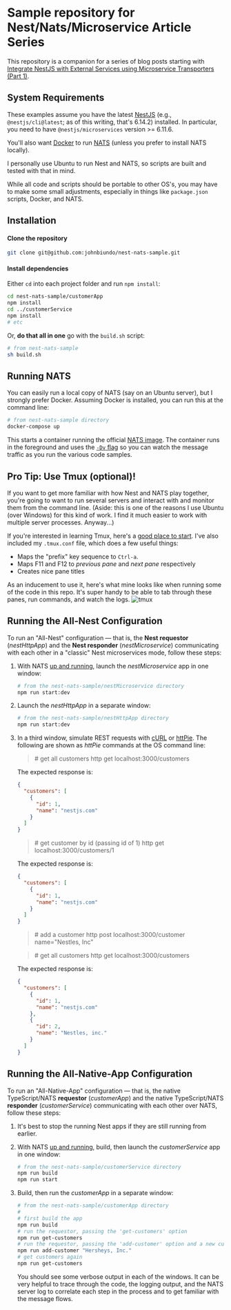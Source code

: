 # Sample repository for Nest/Nats/Microservice Article Series

This repository is a companion for a series of blog posts starting with [Integrate NestJS with External Services using Microservice Transporters (Part 1)](https://dev.to/nestjs/integrate-nestjs-with-external-services-using-microservice-transporters-part-1-p3).

## System Requirements

These examples assume you have the latest [NestJS](https://github.com/nestjs/nest) (e.g., `@nestjs/cli@latest`; as of this writing, that's 6.14.2) installed. In particular, you need to have `@nestjs/microservices` version >= 6.11.6.

You'll also want [Docker](https://www.docker.com/get-started) to run [NATS](https://docs.nats.io/) (unless you prefer to install NATS locally).

I personally use Ubuntu to run Nest and NATS, so scripts are built and tested with that in mind.

While all code and scripts should be portable to other OS's, you may have to make some small adjustments, especially in things like `package.json` scripts, Docker, and NATS.

## Installation

#### Clone the repository

```bash
git clone git@github.com:johnbiundo/nest-nats-sample.git
```

#### Install dependencies

Either `cd` into each project folder and run `npm install`:

```bash
cd nest-nats-sample/customerApp
npm install
cd ../customerService
npm install
# etc
```

Or, **do that all in one** go with the `build.sh` script:

```bash
# from nest-nats-sample
sh build.sh
```

## Running NATS

You can easily run a local copy of NATS (say on an Ubuntu server), but I strongly prefer Docker. Assuming Docker is installed, you can run this at the command line:

```bash
# from nest-nats-sample directory
docker-compose up
```

This starts a container running the official [NATS image](https://docs.nats.io/nats-server/nats_docker). The container runs in the foreground and uses the [`-Dv` flag](https://docs.nats.io/nats-server/flags#logging-options) so you can watch the message traffic as you run the various code samples.

## Pro Tip: Use Tmux (optional)!

If you want to get more familiar with how Nest and NATS play together, you're going to want to run several servers and interact with and monitor them from the command line. (Aside: this is one of the reasons I use Ubuntu (over Windows) for this kind of work. I find it much easier to work with multiple server processes. Anyway...)

If you're interested in learning Tmux, here's a [good place to start](https://linuxize.com/post/getting-started-with-tmux/). I've also included my `.tmux.conf` file, which does a few useful things:

- Maps the "prefix" key sequence to `Ctrl-a`.
- Maps F11 and F12 to _previous pane_ and _next pane_ respectively
- Creates nice pane titles

As an inducement to use it, here's what mine looks like when running some of the code in this repo. It's super handy to be able to tab through these panes, run commands, and watch the logs.
![tmux](https://user-images.githubusercontent.com/6937031/74091865-8d439d80-4a71-11ea-9217-6f9af4094deb.png)

## Running the All-Nest Configuration

To run an "All-Nest" configuration &#8212; that is, the **Nest requestor** (_nestHttpApp_) and the **Nest responder** (_nestMicroservice_) communicating with each other in a "classic" Nest microservices mode, follow these steps:

1. With NATS [up and running](#running-nats), launch the _nestMicroservice_ app in one window:

   ```bash
   # from the nest-nats-sample/nestMicroservice directory
   npm run start:dev
   ```

2. Launch the _nestHttpApp_ in a separate window:

   ```bash
   # from the nest-nats-sample/nestHttpApp directory
   npm run start:dev
   ```

3. In a third window, simulate REST requests with [cURL](https://curl.haxx.se/) or [httPie](https://httpie.org/). The following are shown as _httPie_ commands at the OS command line:

   > \# get all customers
   > http get localhost:3000/customers

   The expected response is:

   ```json
   {
     "customers": [
       {
         "id": 1,
         "name": "nestjs.com"
       }
     ]
   }
   ```

   > \# get customer by id (passing id of 1)
   > http get localhost:3000/customers/1

   The expected response is:

   ```json
   {
     "customers": [
       {
         "id": 1,
         "name": "nestjs.com"
       }
     ]
   }
   ```

   > \# add a customer
   > http post localhost:3000/customer name="Nestles, Inc"

   > \# get all customers
   > http get localhost:3000/customers

   The expected response is:

   ```json
   {
     "customers": [
       {
         "id": 1,
         "name": "nestjs.com"
       },
       {
         "id": 2,
         "name": "Nestles, inc."
       }
     ]
   }
   ```

## Running the All-Native-App Configuration

To run an "All-Native-App" configuration &#8212; that is, the native TypeScript/NATS **requestor** (_customerApp_) and the native TypeScript/NATS **responder** (_customerService_) communicating with each other over NATS, follow these steps:

1. It's best to stop the running Nest apps if they are still running from earlier.

2. With NATS [up and running](#running-nats), build, then launch the _customerService_ app in one window:

   ```bash
   # from the nest-nats-sample/customerService directory
   npm run build
   npm run start
   ```

3. Build, then run the _customerApp_ in a separate window:

   ```bash
   # from the nest-nats-sample/customerApp directory
   #
   # first build the app
   npm run build
   # run the requestor, passing the 'get-customers' option
   npm run get-customers
   # run the requestor, passing the 'add-customer' option and a new customer
   npm run add-customer "Hersheys, Inc."
   # get customers again
   npm run get-customers
   ```

   You should see some verbose output in each of the windows. It can be very helpful to trace through the code, the logging output, and the NATS server log to correlate each step in the process and to get familiar with the message flows.
